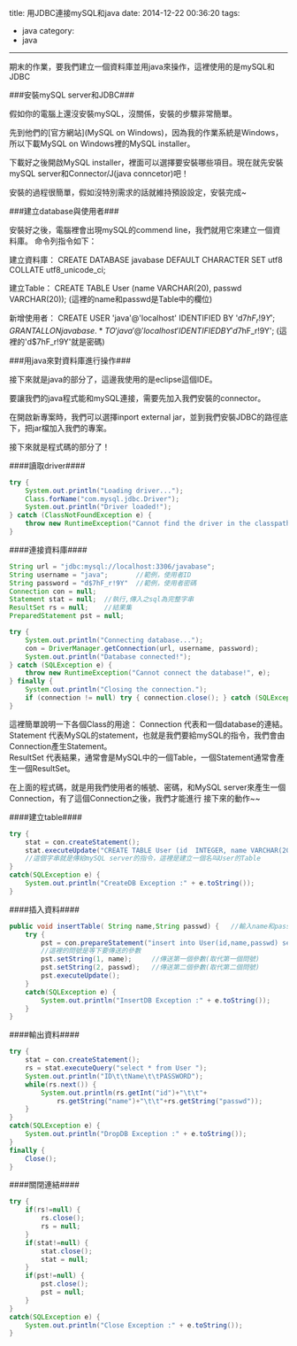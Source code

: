 title: 用JDBC連接mySQL和java
date: 2014-12-22 00:36:20
tags:
- java
category:
- java
---

期末的作業，要我們建立一個資料庫並用java來操作，這裡使用的是mySQL和JDBC
<!--more-->

###安裝mySQL server和JDBC###

假如你的電腦上還沒安裝mySQL，沒關係，安裝的步驟非常簡單。

先到他們的[官方網站](MySQL on Windows)，因為我的作業系統是Windows，所以下載MySQL on Windows裡的MySQL installer。

下載好之後開啟MySQL installer，裡面可以選擇要安裝哪些項目。現在就先安裝mySQL server和Connector/J(java conncetor)吧！

安裝的過程很簡單，假如沒特別需求的話就維持預設設定，安裝完成~


###建立database與使用者###

安裝好之後，電腦裡會出現mySQL的commend line，我們就用它來建立一個資料庫。
命令列指令如下：

建立資料庫：
CREATE DATABASE javabase DEFAULT CHARACTER SET utf8 COLLATE utf8_unicode_ci;

建立Table：
CREATE TABLE User (name VARCHAR(20), passwd VARCHAR(20));
(這裡的name和passwd是Table中的欄位)

新增使用者：
CREATE USER 'java'@'localhost' IDENTIFIED BY 'd$7hF_r!9Y';
GRANT ALL ON javabase.* TO 'java'@'localhost' IDENTIFIED BY 'd$7hF_r!9Y';
(這裡的'd$7hF_r!9Y'就是密碼)

###用java來對資料庫進行操作###

接下來就是java的部分了，這邊我使用的是eclipse這個IDE。

要讓我們的java程式能和mySQL連接，需要先加入我們安裝的connector。

在開啟新專案時，我們可以選擇inport external jar，並到我們安裝JDBC的路徑底下，把jar檔加入我們的專案。

接下來就是程式碼的部分了！

####讀取driver####

```java
try {
    System.out.println("Loading driver...");
    Class.forName("com.mysql.jdbc.Driver");
    System.out.println("Driver loaded!");
} catch (ClassNotFoundException e) {
    throw new RuntimeException("Cannot find the driver in the classpath!", e);
}
```

####連接資料庫####

```java
String url = "jdbc:mysql://localhost:3306/javabase";
String username = "java";   	//範例，使用者ID
String password = "d$7hF_r!9Y"	//範例，使用者密碼
Connection con = null;
Statement stat = null; 	//執行,傳入之sql為完整字串 
ResultSet rs = null; 	//結果集 
PreparedStatement pst = null; 

try {
    System.out.println("Connecting database...");
    con = DriverManager.getConnection(url, username, password);
    System.out.println("Database connected!");
} catch (SQLException e) {
    throw new RuntimeException("Cannot connect the database!", e);
} finally {
    System.out.println("Closing the connection.");
    if (connection != null) try { connection.close(); } catch (SQLException ignore) {}
}
```

這裡簡單說明一下各個Class的用途：
Connection 代表和一個database的連結。
Statement 代表MySQL的statement，也就是我們要給mySQL的指令，我們會由Connection產生Statement。	
ResultSet 代表結果，通常會是MySQL中的一個Table，一個Statement通常會產生一個ResultSet。

在上面的程式碼，就是用我們使用者的帳號、密碼，和MySQL server來產生一個Connection，有了這個Connection之後，我們才能進行
接下來的動作~~

####建立table####

```java
try { 
	stat = con.createStatement(); 
	stat.executeUpdate("CREATE TABLE User (id  INTEGER, name VARCHAR(20), passwd  VARCHAR(20))"; ); 
	//這個字串就是傳給mySQL server的指令，這裡是建立一個名叫User的Table
} 
catch(SQLException e) { 
	System.out.println("CreateDB Exception :" + e.toString()); 
} 
```

####插入資料####

```java
public void insertTable( String name,String passwd) {	//輸入name和passwd的資訊
	try { 
		pst = con.prepareStatement("insert into User(id,name,passwd) select ifNULL(max(id),0)+1,?,? FROM User"); 
		//這裡的問號是等下要傳送的參數
		pst.setString(1, name); 	//傳送第一個參數(取代第一個問號)
		pst.setString(2, passwd); 	//傳送第二個參數(取代第二個問號)
		pst.executeUpdate(); 
	} 
	catch(SQLException e) { 
		System.out.println("InsertDB Exception :" + e.toString()); 
	} 
}

```

####輸出資料####

```java
try { 
	stat = con.createStatement(); 
	rs = stat.executeQuery("select * from User "); 
	System.out.println("ID\t\tName\t\tPASSWORD"); 
	while(rs.next()) { 
	    System.out.println(rs.getInt("id")+"\t\t"+ 
	        rs.getString("name")+"\t\t"+rs.getString("passwd")); 
	} 
} 
catch(SQLException e) { 
	System.out.println("DropDB Exception :" + e.toString()); 
} 
finally { 
	Close(); 
} 
```


####關閉連結####

```java
try { 
	if(rs!=null) { 
	    rs.close(); 
	    rs = null; 
	} 
	if(stat!=null) { 
	    stat.close(); 
	    stat = null; 
	} 
	if(pst!=null) { 
	    pst.close(); 
	    pst = null; 
	} 
} 
catch(SQLException e) { 
	System.out.println("Close Exception :" + e.toString()); 
}

```